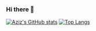 ### Hi there 👋

<!--
**BAzizbek/BAzizbek** is a ✨ _special_ ✨ repository because its `README.md` (this file) appears on your GitHub profile.

Here are some ideas to get you started:

- 🔭 I’m currently working on ...
- 🌱 I’m currently learning ...
- 👯 I’m looking to collaborate on ...
- 🤔 I’m looking for help with ...
- 💬 Ask me about ...
- 📫 How to reach me: ...
- 😄 Pronouns: ...
- ⚡ Fun fact: ...
-->
[![Aziz's GitHub stats](https://github-readme-stats.vercel.app/api?username=BAzizbek&show_icons=true&theme=dracula)](https://github.com/Bazizbek/github-readme-stats)
[![Top Langs](https://github-readme-stats.vercel.app/api/top-langs/?username=BAzizbek&layout=compact)](https://github.com/BAzizbek/github-readme-stats)


